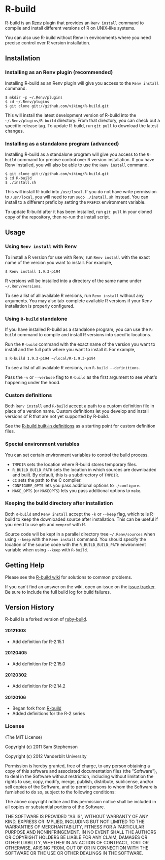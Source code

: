 # R-build

R-build is an [Renv](https://github.com/viking/Renv) plugin
that provides an `Renv install` command to compile and install
different versions of R on UNIX-like systems.

You can also use R-build without Renv in environments where you
need precise control over R version installation.


## Installation

### Installing as an Renv plugin (recommended)

Installing R-build as an Renv plugin will give you access to the
`Renv install` command.

    $ mkdir -p ~/.Renv/plugins
    $ cd ~/.Renv/plugins
    $ git clone git://github.com/viking/R-build.git

This will install the latest development version of R-build into
the `~/.Renv/plugins/R-build` directory. From that directory, you
can check out a specific release tag. To update R-build, run `git
pull` to download the latest changes.

### Installing as a standalone program (advanced)

Installing R-build as a standalone program will give you access to
the `R-build` command for precise control over R version
installation. If you have Renv installed, you will also be able to
use the `Renv install` command.

    $ git clone git://github.com/viking/R-build.git
    $ cd R-build
    $ ./install.sh

This will install R-build into `/usr/local`. If you do not have
write permission to `/usr/local`, you will need to run `sudo
./install.sh` instead. You can install to a different prefix by
setting the `PREFIX` environment variable.

To update R-build after it has been installed, run `git pull` in
your cloned copy of the repository, then re-run the install script.

## Usage

### Using `Renv install` with Renv

To install a R version for use with Renv, run `Renv install` with
the exact name of the version you want to install. For example,

    $ Renv install 1.9.3-p194

R versions will be installed into a directory of the same name
under `~/.Renv/versions`.

To see a list of all available R versions, run `Renv install`
without any arguments. You may also tab-complete available R
versions if your Renv installation is properly configured.

### Using `R-build` standalone

If you have installed R-build as a standalone program, you can use
the `R-build` command to compile and install R versions into
specific locations.

Run the `R-build` command with the exact name of the version you
want to install and the full path where you want to install it. For
example,

    $ R-build 1.9.3-p194 ~/local/R-1.9.3-p194

To see a list of all available R versions, run `R-build
--definitions`.

Pass the `-v` or `--verbose` flag to `R-build` as the first
argument to see what's happening under the hood.

### Custom definitions

Both `Renv install` and `R-build` accept a path to a custom
definition file in place of a version name. Custom definitions let you
develop and install versions of R that are not yet supported by
R-build.

See the [R-build built-in
definitions](https://github.com/viking/R-build/tree/master/share/R-build)
as a starting point for custom definition files.

### Special environment variables

You can set certain environment variables to control the build
process.

* `TMPDIR` sets the location where R-build stores temporary files.
* `R_BUILD_BUILD_PATH` sets the location in which sources are
  downloaded and built. By default, this is a subdirectory of
  `TMPDIR`.
* `CC` sets the path to the C compiler.
* `CONFIGURE_OPTS` lets you pass additional options to `./configure`.
* `MAKE_OPTS` (or `MAKEOPTS`) lets you pass additional options to
  `make`.

### Keeping the build directory after installation

Both `R-build` and `Renv install` accept the `-k` or `--keep`
flag, which tells R-build to keep the downloaded source after
installation. This can be useful if you need to use `gdb` and
`memprof` with R.

Source code will be kept in a parallel directory tree
`~/.Renv/sources` when using `--keep` with the `Renv install`
command. You should specify the location of the source code with the
`R_BUILD_BUILD_PATH` environment variable when using `--keep` with
`R-build`.


## Getting Help

Please see the [R-build
wiki](https://github.com/viking/R-build/wiki) for solutions to
common problems.

If you can't find an answer on the wiki, open an issue on the [issue
tracker](https://github.com/viking/R-build/issues). Be sure to
include the full build log for build failures.


## Version History

R-build is a forked version of [ruby-build](https://github.com/sstephenson/ruby-build).

#### 20121003

* Add definition for R-2.15.1

#### 20120405

* Add definition for R-2.15.0

#### 20120302

* Add definition for R-2.14.2

#### 20120106

* Began fork from [R-build](https://github.com/viking/R-build)
* Added definitions for the R-2 series

### License

(The MIT License)

Copyright (c) 2011 Sam Stephenson

Copyright (c) 2012 Vanderbilt University

Permission is hereby granted, free of charge, to any person obtaining
a copy of this software and associated documentation files (the
"Software"), to deal in the Software without restriction, including
without limitation the rights to use, copy, modify, merge, publish,
distribute, sublicense, and/or sell copies of the Software, and to
permit persons to whom the Software is furnished to do so, subject to
the following conditions:

The above copyright notice and this permission notice shall be
included in all copies or substantial portions of the Software.

THE SOFTWARE IS PROVIDED "AS IS", WITHOUT WARRANTY OF ANY KIND,
EXPRESS OR IMPLIED, INCLUDING BUT NOT LIMITED TO THE WARRANTIES OF
MERCHANTABILITY, FITNESS FOR A PARTICULAR PURPOSE AND
NONINFRINGEMENT. IN NO EVENT SHALL THE AUTHORS OR COPYRIGHT HOLDERS BE
LIABLE FOR ANY CLAIM, DAMAGES OR OTHER LIABILITY, WHETHER IN AN ACTION
OF CONTRACT, TORT OR OTHERWISE, ARISING FROM, OUT OF OR IN CONNECTION
WITH THE SOFTWARE OR THE USE OR OTHER DEALINGS IN THE SOFTWARE.
